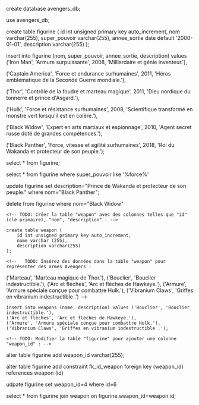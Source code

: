 <!-- TODO: Exercice avec une base de données pour des figurine Avengers :

    Créez une base de données avec le nom avengers_db :

    Sélectionnez la base de données nouvellement créée :

    Créez la table "figurine" avec des colonnes telles que "id" (clé primaire), "nom", "super_pouvoir", "annee_sortie" et "description" :

    Insérez des données dans la table "figurine" pour représenter des figurine Avengers :

('Iron Man', 'Armure surpuissante', 2008, 'Milliardaire et génie inventeur.'),
('Captain America', 'Force et endurance surhumaines', 2011, 'Héros emblématique de la Seconde Guerre mondiale.'),
('Thor', 'Contrôle de la foudre et marteau magique', 2011, 'Dieu nordique du tonnerre et prince d'Asgard.'),
('Hulk', 'Force et résistance surhumaines', 2008, 'Scientifique transformé en monstre vert lorsqu'il est en colère.'),
('Black Widow', 'Expert en arts martiaux et espionnage', 2010, 'Agent secret russe doté de grandes compétences.'),
('Black Panther', 'Force, vitesse et agilité surhumaines', 2018, 'Roi du Wakanda et protecteur de son peuple.');

    Effectuez des requêtes pour afficher les figurine Avengers :

    Afficher toutes les figurine :




    Afficher les figurine sorties après 2010 :




    Afficher les figurine avec le pouvoir "Force" dans leur super_pouvoir :


    Modifiez une figurine dans la table "figurine" :

    Modifiez la description de "Black Panther" pour "Prince de Wakanda et protecteur de son peuple."


    Supprimez la figurine Black Widow de la table "figurine" : -->

create database avengers_db;

use avengers_db;

create table figurine (
id int unsigned primary key auto_increment,
nom varchar(255),
super_pouvoir varchar(255),
annee_sortie date default '2000-01-01',
description varchar(255)
);

insert into figurine (nom, super_pouvoir, annee_sortie, description) values
('Iron Man', 'Armure surpuissante', 2008, 'Milliardaire et génie inventeur.'),

('Captain America', 'Force et endurance surhumaines', 2011, 'Héros emblématique de la Seconde Guerre mondiale.'),

('Thor', 'Contrôle de la foudre et marteau magique', 2011, 'Dieu nordique du tonnerre et prince d\'Asgard.'),

('Hulk', 'Force et résistance surhumaines', 2008, 'Scientifique transformé en monstre vert lorsqu\'il est en colère.'),

('Black Widow', 'Expert en arts martiaux et espionnage', 2010, 'Agent secret russe doté de grandes compétences.'),

('Black Panther', 'Force, vitesse et agilité surhumaines', 2018, 'Roi du Wakanda et protecteur de son peuple.');

select \* from figurine;

select \* from figurine where super_pouvoir like '%force%'

update figurine set description="Prince de Wakanda et protecteur de son peuple." where nom="Black Panther";

delete from figurine where nom="Black Widow"

    <!-- TODO: Créer la table "weapon" avec des colonnes telles que "id" (clé primaire), "nom", "description" : -->

    create table weapon (
        id int unsigned primary key auto_increment,
        name varchar (255),
        description varchar(255)
    );

    <!--   TODO: Insérez des données dans la table "weapon" pour représenter des armes Avengers :

('Marteau', 'Marteau magique de Thor.'),
('Bouclier', 'Bouclier indestructible.'),
('Arc et flèches', 'Arc et flèches de Hawkeye.'),
('Armure', 'Armure spéciale conçue pour combattre Hulk.'),
('Vibranium Claws', 'Griffes en vibranium indestructible .') -->

    insert into weapons (name, description) values ('Bouclier', 'Bouclier indestructible.'),
    ('Arc et flèches', 'Arc et flèches de Hawkeye.'),
    ('Armure', 'Armure spéciale conçue pour combattre Hulk.'),
    ('Vibranium Claws', 'Griffes en vibranium indestructible .');

    <!-- TODO: Modifier la table "figurine" pour ajouter une colonne "weapon_id" : -->

alter table figurine add weapon_id varchar(255);

<!-- TODO: Modifier la table "figurine" pour ajouter une contrainte de clé étrangère avec la table "weapon" : -->

alter table figurine add constraint fk_id_weapon foreign key (weapon_id) references weapon (id)

<!-- TODO: Mettre la table "weapon" en relation avec la table "figurine" avec les choix d'armes judicieux: -->

udpate figurine set weapon_id=4 where id=6

<!-- TODO: Afficher la jointure entre les deux tables -->

select * from figurine join weapon on figurine.weapon_id=weapon.id;
